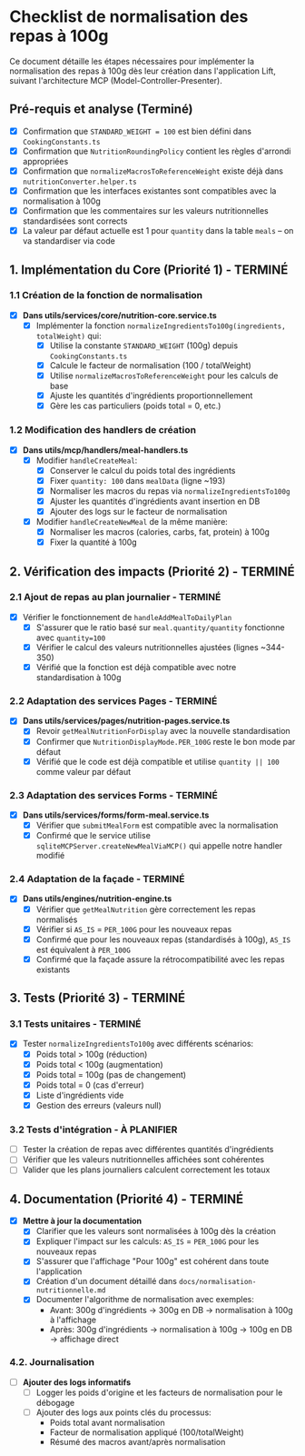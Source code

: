 # Checklist de normalisation des repas à 100g

Ce document détaille les étapes nécessaires pour implémenter la normalisation des repas à 100g dès leur création dans l'application Lift, suivant l'architecture MCP (Model-Controller-Presenter).

## Pré-requis et analyse (Terminé)

- [x] Confirmation que `STANDARD_WEIGHT = 100` est bien défini dans `CookingConstants.ts`
- [x] Confirmation que `NutritionRoundingPolicy` contient les règles d'arrondi appropriées
- [x] Confirmation que `normalizeMacrosToReferenceWeight` existe déjà dans `nutritionConverter.helper.ts`
- [x] Confirmation que les interfaces existantes sont compatibles avec la normalisation à 100g
- [x] Confirmation que les commentaires sur les valeurs nutritionnelles standardisées sont corrects
- [x] La valeur par défaut actuelle est 1 pour `quantity` dans la table `meals` – on va standardiser via code

## 1. Implémentation du Core (Priorité 1) - TERMINÉ

### 1.1 Création de la fonction de normalisation
- [x] **Dans utils/services/core/nutrition-core.service.ts**
  - [x] Implémenter la fonction `normalizeIngredientsTo100g(ingredients, totalWeight)` qui:
    - [x] Utilise la constante `STANDARD_WEIGHT` (100g) depuis `CookingConstants.ts`
    - [x] Calcule le facteur de normalisation (100 / totalWeight)
    - [x] Utilise `normalizeMacrosToReferenceWeight` pour les calculs de base
    - [x] Ajuste les quantités d'ingrédients proportionnellement
    - [x] Gère les cas particuliers (poids total = 0, etc.)

### 1.2 Modification des handlers de création
- [x] **Dans utils/mcp/handlers/meal-handlers.ts**
  - [x] Modifier `handleCreateMeal`:
    - [x] Conserver le calcul du poids total des ingrédients
    - [x] Fixer `quantity: 100` dans `mealData` (ligne ~193)
    - [x] Normaliser les macros du repas via `normalizeIngredientsTo100g`
    - [x] Ajuster les quantités d'ingrédients avant insertion en DB
    - [x] Ajouter des logs sur le facteur de normalisation

  - [x] Modifier `handleCreateNewMeal` de la même manière:
    - [x] Normaliser les macros (calories, carbs, fat, protein) à 100g
    - [x] Fixer la quantité à 100g

## 2. Vérification des impacts (Priorité 2) - TERMINÉ

### 2.1 Ajout de repas au plan journalier - TERMINÉ
- [x] Vérifier le fonctionnement de `handleAddMealToDailyPlan`
  - [x] S'assurer que le ratio basé sur `meal.quantity/quantity` fonctionne avec `quantity=100`
  - [x] Vérifier le calcul des valeurs nutritionnelles ajustées (lignes ~344-350)
  - [x] Vérifié que la fonction est déjà compatible avec notre standardisation à 100g

### 2.2 Adaptation des services Pages - TERMINÉ
- [x] **Dans utils/services/pages/nutrition-pages.service.ts**
  - [x] Revoir `getMealNutritionForDisplay` avec la nouvelle standardisation
  - [x] Confirmer que `NutritionDisplayMode.PER_100G` reste le bon mode par défaut
  - [x] Vérifié que le code est déjà compatible et utilise `quantity || 100` comme valeur par défaut

### 2.3 Adaptation des services Forms - TERMINÉ
- [x] **Dans utils/services/forms/form-meal.service.ts**
  - [x] Vérifier que `submitMealForm` est compatible avec la normalisation
  - [x] Confirmé que le service utilise `sqliteMCPServer.createNewMealViaMCP()` qui appelle notre handler modifié

### 2.4 Adaptation de la façade - TERMINÉ
- [x] **Dans utils/engines/nutrition-engine.ts**
  - [x] Vérifier que `getMealNutrition` gère correctement les repas normalisés
  - [x] Vérifier si `AS_IS` = `PER_100G` pour les nouveaux repas
  - [x] Confirmé que pour les nouveaux repas (standardisés à 100g), `AS_IS` est équivalent à `PER_100G`
  - [x] Confirmé que la façade assure la rétrocompatibilité avec les repas existants

## 3. Tests (Priorité 3) - TERMINÉ

### 3.1 Tests unitaires - TERMINÉ
- [x] Tester `normalizeIngredientsTo100g` avec différents scénarios:
  - [x] Poids total > 100g (réduction)
  - [x] Poids total < 100g (augmentation)
  - [x] Poids total = 100g (pas de changement)
  - [x] Poids total = 0 (cas d'erreur)
  - [x] Liste d'ingrédients vide
  - [x] Gestion des erreurs (valeurs null)

### 3.2 Tests d'intégration - À PLANIFIER
- [ ] Tester la création de repas avec différentes quantités d'ingrédients
- [ ] Vérifier que les valeurs nutritionnelles affichées sont cohérentes
- [ ] Valider que les plans journaliers calculent correctement les totaux

## 4. Documentation (Priorité 4) - TERMINÉ

- [x] **Mettre à jour la documentation**
  - [x] Clarifier que les valeurs sont normalisées à 100g dès la création
  - [x] Expliquer l'impact sur les calculs: `AS_IS` = `PER_100G` pour les nouveaux repas
  - [x] S'assurer que l'affichage "Pour 100g" est cohérent dans toute l'application
  - [x] Création d'un document détaillé dans `docs/normalisation-nutritionnelle.md`
  - [x] Documenter l'algorithme de normalisation avec exemples:
    - Avant: 300g d'ingrédients → 300g en DB → normalisation à 100g à l'affichage
    - Après: 300g d'ingrédients → normalisation à 100g → 100g en DB → affichage direct

### 4.2. Journalisation
- [ ] **Ajouter des logs informatifs**
  - [ ] Logger les poids d'origine et les facteurs de normalisation pour le débogage
  - [ ] Ajouter des logs aux points clés du processus:
    - Poids total avant normalisation
    - Facteur de normalisation appliqué (100/totalWeight)
    - Résumé des macros avant/après normalisation
